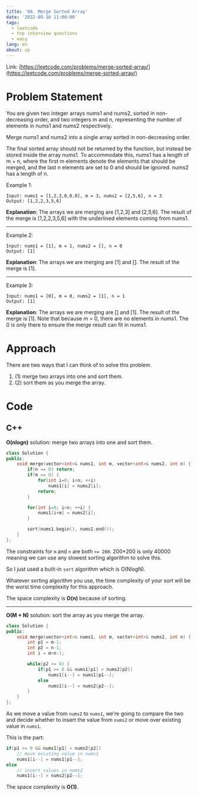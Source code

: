 ```yaml
---
title: '88. Merge Sorted Array'
date: '2022-09-16 11:00:00'
tags:
  - leetcode
  - top interview questions
  - easy
lang: en
about: cp
---
```


Link: [https://leetcode.com/problems/merge-sorted-array/](https://leetcode.com/problems/merge-sorted-array/)

# Problem Statement

You are given two integer arrays nums1 and nums2, sorted in non-decreasing order, and two integers m and n, representing the number of elements in nums1 and nums2 respectively.

Merge nums1 and nums2 into a single array sorted in non-decreasing order.

The final sorted array should not be returned by the function, but instead be stored inside the array nums1. To accommodate this, nums1 has a length of m + n, where the first m elements denote the elements that should be merged, and the last n elements are set to 0 and should be ignored. nums2 has a length of n.

Example 1:

```text
Input: nums1 = [1,2,3,0,0,0], m = 3, nums2 = [2,5,6], n = 3
Output: [1,2,2,3,5,6]
```

**Explanation**: The arrays we are merging are [1,2,3] and [2,5,6].
The result of the merge is [1,2,2,3,5,6] with the underlined elements coming from nums1.

---

Example 2:

```text
Input: nums1 = [1], m = 1, nums2 = [], n = 0
Output: [1]
```

**Explanation**: The arrays we are merging are [1] and [].
The result of the merge is [1].

---

Example 3:

```text
Input: nums1 = [0], m = 0, nums2 = [1], n = 1
Output: [1]
```

**Explanation**: The arrays we are merging are [] and [1].
The result of the merge is [1].
Note that because m = 0, there are no elements in nums1. The 0 is only there to ensure the merge result can fit in nums1.

# Approach

There are two ways that I can think of to solve this problem.

1. (1) merge two arrays into one and sort them.
2. (2) sort them as you merge the array.

# Code

## C++

**O(nlogn)** solution: merge two arrays into one and sort them.

```cpp
class Solution {
public:
    void merge(vector<int>& nums1, int m, vector<int>& nums2, int n) {
        if(n == 0) return;
        if(m == 0) {
            for(int i=0; i<n; ++i)
                nums1[i] = nums2[i];
            return;
        }

        for(int i=0; i<n; ++i) {
            nums1[i+m] = nums2[i];
        }

        sort(nums1.begin(), nums1.end());
    }
};
```

The constraints for `m` and `n` are both `<= 200`.
200\*200 is only 40000 meaning we can use any slowest sorting algorithm to solve this.

So I just used a bulit-in `sort` algorithm which is O(NlogN).

Whatever sorting algorithm you use, the time complexity of your sort will be the worst time complexity for this approach.

The space complexity is **O(n)** because of sorting.

---

**O(M + N)** solution: sort the array as you merge the array.

```cpp
class Solution {
public:
    void merge(vector<int>& nums1, int m, vector<int>& nums2, int n) {
        int p1 = m-1;
        int p2 = n-1;
        int i = m+n-1;

        while(p2 >= 0) {
            if(p1 >= 0 && nums1[p1] > nums2[p2])
                nums1[i--] = nums1[p1--];
            else
                nums1[i--] = nums2[p2--];
        }
    }
};
```

As we move a value from `nums2` to `nums1`, we're going to compare the two and decide whether to insert the value from `nums2` or move over existing value in `nums1`.

This is the part:

```cpp
if(p1 >= 0 && nums1[p1] > nums2[p2])
    // move existing value in nums1
    nums1[i--] = nums1[p1--];
else
    // insert values in nums2
    nums1[i--] = nums2[p2--];
```

The space complexity is **O(1)**.
